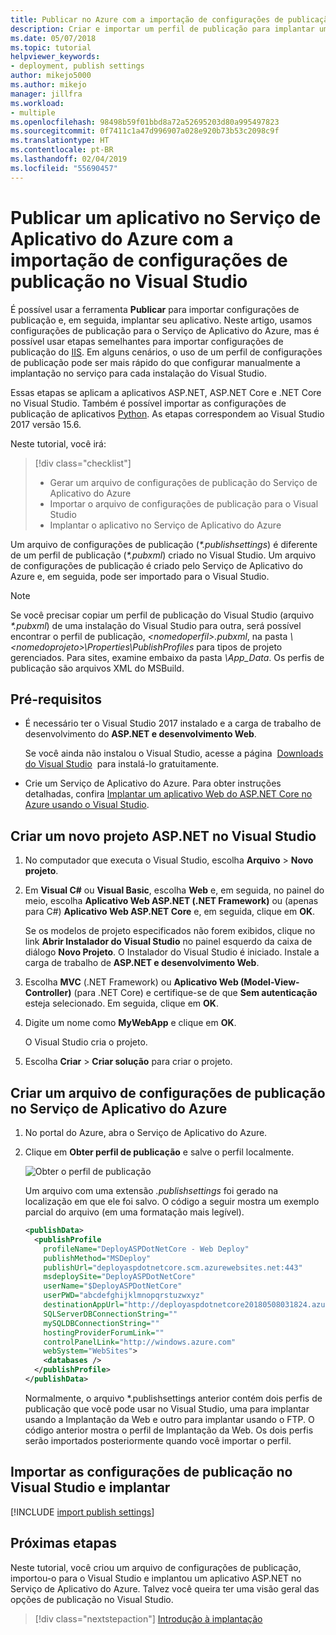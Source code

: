 ```yaml
---
title: Publicar no Azure com a importação de configurações de publicação
description: Criar e importar um perfil de publicação para implantar um aplicativo por meio do Visual Studio no Serviço de Aplicativo do Azure
ms.date: 05/07/2018
ms.topic: tutorial
helpviewer_keywords:
- deployment, publish settings
author: mikejo5000
ms.author: mikejo
manager: jillfra
ms.workload:
- multiple
ms.openlocfilehash: 98498b59f01bbd8a72a52695203d80a995497823
ms.sourcegitcommit: 0f7411c1a47d996907a028e920b73b53c2098c9f
ms.translationtype: HT
ms.contentlocale: pt-BR
ms.lasthandoff: 02/04/2019
ms.locfileid: "55690457"
---
```

# <a name="publish-an-application-to-azure-app-service-by-importing-publish-settings-in-visual-studio"></a>Publicar um aplicativo no Serviço de Aplicativo do Azure com a importação de configurações de publicação no Visual Studio

É possível usar a ferramenta **Publicar** para importar configurações de publicação e, em seguida, implantar seu aplicativo. Neste artigo, usamos configurações de publicação para o Serviço de Aplicativo do Azure, mas é possível usar etapas semelhantes para importar configurações de publicação do [IIS](../deployment/tutorial-import-publish-settings-iis.md). Em alguns cenários, o uso de um perfil de configurações de publicação pode ser mais rápido do que configurar manualmente a implantação no serviço para cada instalação do Visual Studio.

Essas etapas se aplicam a aplicativos ASP.NET, ASP.NET Core e .NET Core no Visual Studio. Também é possível importar as configurações de publicação de aplicativos [Python](../python/publishing-python-web-applications-to-azure-from-visual-studio.md). As etapas correspondem ao Visual Studio 2017 versão 15.6.

Neste tutorial, você irá:

> [!div class="checklist"]
> * Gerar um arquivo de configurações de publicação do Serviço de Aplicativo do Azure
> * Importar o arquivo de configurações de publicação para o Visual Studio
> * Implantar o aplicativo no Serviço de Aplicativo do Azure

Um arquivo de configurações de publicação (*\*.publishsettings*) é diferente de um perfil de publicação (*\*.pubxml*) criado no Visual Studio. Um arquivo de configurações de publicação é criado pelo Serviço de Aplicativo do Azure e, em seguida, pode ser importado para o Visual Studio.

> [!NOTE]
> Se você precisar copiar um perfil de publicação do Visual Studio (arquivo *\*.pubxml*) de uma instalação do Visual Studio para outra, será possível encontrar o perfil de publicação, *\<nomedoperfil\>.pubxml*, na pasta *\\<nomedoprojeto\>\Properties\PublishProfiles* para tipos de projeto gerenciados. Para sites, examine embaixo da pasta *\App_Data*. Os perfis de publicação são arquivos XML do MSBuild.

## <a name="prerequisites"></a>Pré-requisitos

* É necessário ter o Visual Studio 2017 instalado e a carga de trabalho de desenvolvimento do **ASP.NET e desenvolvimento Web**.

    Se você ainda não instalou o Visual Studio, acesse a página  [Downloads do Visual Studio](https://visualstudio.microsoft.com/downloads/?utm_medium=microsoft&utm_source=docs.microsoft.com&utm_campaign=inline+link&utm_content=download+vs2017)  para instalá-lo gratuitamente.

* Crie um Serviço de Aplicativo do Azure. Para obter instruções detalhadas, confira [Implantar um aplicativo Web do ASP.NET Core no Azure usando o Visual Studio](/aspnet/core/tutorials/publish-to-azure-webapp-using-vs).

## <a name="create-a-new-aspnet-project-in-visual-studio"></a>Criar um novo projeto ASP.NET no Visual Studio

1. No computador que executa o Visual Studio, escolha **Arquivo** > **Novo projeto**.

1. Em **Visual C#** ou **Visual Basic**, escolha **Web** e, em seguida, no painel do meio, escolha **Aplicativo Web ASP.NET (.NET Framework)** ou (apenas para C#) **Aplicativo Web ASP.NET Core** e, em seguida, clique em **OK**.

    Se os modelos de projeto especificados não forem exibidos, clique no link **Abrir Instalador do Visual Studio** no painel esquerdo da caixa de diálogo **Novo Projeto**. O Instalador do Visual Studio é iniciado. Instale a carga de trabalho de **ASP.NET e desenvolvimento Web**.

1. Escolha **MVC** (.NET Framework) ou **Aplicativo Web (Model-View-Controller)** (para .NET Core) e certifique-se de que **Sem autenticação** esteja selecionado. Em seguida, clique em **OK**.

1. Digite um nome como **MyWebApp** e clique em **OK**.

    O Visual Studio cria o projeto.

1. Escolha **Criar** > **Criar solução** para criar o projeto.

## <a name="create-the-publish-settings-file-in-azure-app-service"></a>Criar um arquivo de configurações de publicação no Serviço de Aplicativo do Azure

1. No portal do Azure, abra o Serviço de Aplicativo do Azure.

1. Clique em **Obter perfil de publicação** e salve o perfil localmente.

    ![Obter o perfil de publicação](../deployment/media/tutorial-azure-app-service-get-publish-profile.png)

    Um arquivo com uma extensão *.publishsettings* foi gerado na localização em que ele foi salvo. O código a seguir mostra um exemplo parcial do arquivo (em uma formatação mais legível).

    ```xml
    <publishData>
      <publishProfile
        profileName="DeployASPDotNetCore - Web Deploy"
        publishMethod="MSDeploy"
        publishUrl="deployaspdotnetcore.scm.azurewebsites.net:443"
        msdeploySite="DeployASPDotNetCore"
        userName="$DeployASPDotNetCore"
        userPWD="abcdefghijklmnopqrstuzwxyz"
        destinationAppUrl="http://deployaspdotnetcore20180508031824.azurewebsites.net"
        SQLServerDBConnectionString=""
        mySQLDBConnectionString=""
        hostingProviderForumLink=""
        controlPanelLink="http://windows.azure.com"
        webSystem="WebSites">
        <databases />
      </publishProfile>
    </publishData>
    ```
    Normalmente, o arquivo *.publishsettings anterior contém dois perfis de publicação que você pode usar no Visual Studio, uma para implantar usando a Implantação da Web e outro para implantar usando o FTP. O código anterior mostra o perfil de Implantação da Web. Os dois perfis serão importados posteriormente quando você importar o perfil.

## <a name="import-the-publish-settings-in-visual-studio-and-deploy"></a>Importar as configurações de publicação no Visual Studio e implantar

[!INCLUDE [import publish settings](../deployment/includes/import-publish-settings-vs.md)]

## <a name="next-steps"></a>Próximas etapas

Neste tutorial, você criou um arquivo de configurações de publicação, importou-o para o Visual Studio e implantou um aplicativo ASP.NET no Serviço de Aplicativo do Azure. Talvez você queira ter uma visão geral das opções de publicação no Visual Studio.

> [!div class="nextstepaction"]
> [Introdução à implantação](../deployment/deploying-applications-services-and-components.md)
